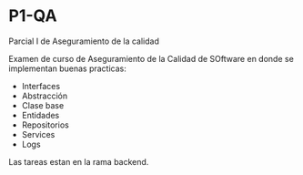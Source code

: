 # P1-QA
Parcial I de Aseguramiento de la calidad

Examen de curso de Aseguramiento de la Calidad de SOftware en donde se implementan buenas practicas:

- Interfaces
- Abstracción
- Clase base
- Entidades
- Repositorios
- Services
- Logs

Las tareas estan en la rama backend.
